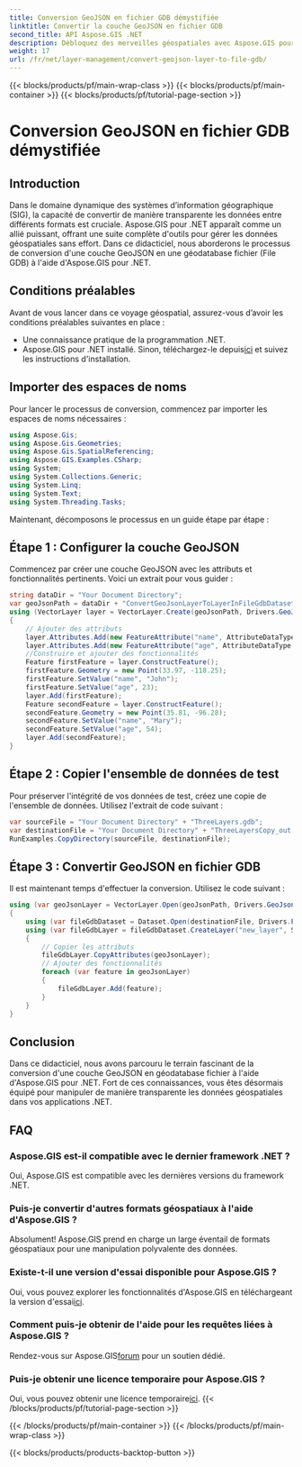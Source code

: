 ```yaml
---
title: Conversion GeoJSON en fichier GDB démystifiée
linktitle: Convertir la couche GeoJSON en fichier GDB
second_title: API Aspose.GIS .NET
description: Débloquez des merveilles géospatiales avec Aspose.GIS pour .NET ! Convertissez sans effort les couches GeoJSON en géodatabases fichier. Essayez-le maintenant! #Aspose #SIG
weight: 17
url: /fr/net/layer-management/convert-geojson-layer-to-file-gdb/
---
```


{{< blocks/products/pf/main-wrap-class >}}
{{< blocks/products/pf/main-container >}}
{{< blocks/products/pf/tutorial-page-section >}}

# Conversion GeoJSON en fichier GDB démystifiée

## Introduction
Dans le domaine dynamique des systèmes d’information géographique (SIG), la capacité de convertir de manière transparente les données entre différents formats est cruciale. Aspose.GIS pour .NET apparaît comme un allié puissant, offrant une suite complète d'outils pour gérer les données géospatiales sans effort. Dans ce didacticiel, nous aborderons le processus de conversion d'une couche GeoJSON en une géodatabase fichier (File GDB) à l'aide d'Aspose.GIS pour .NET.
## Conditions préalables
Avant de vous lancer dans ce voyage géospatial, assurez-vous d’avoir les conditions préalables suivantes en place :
- Une connaissance pratique de la programmation .NET.
-  Aspose.GIS pour .NET installé. Sinon, téléchargez-le depuis[ici](https://releases.aspose.com/gis/net/) et suivez les instructions d'installation.
## Importer des espaces de noms
Pour lancer le processus de conversion, commencez par importer les espaces de noms nécessaires :
```csharp
using Aspose.Gis;
using Aspose.Gis.Geometries;
using Aspose.Gis.SpatialReferencing;
using Aspose.GIS.Examples.CSharp;
using System;
using System.Collections.Generic;
using System.Linq;
using System.Text;
using System.Threading.Tasks;
```
Maintenant, décomposons le processus en un guide étape par étape :
## Étape 1 : Configurer la couche GeoJSON
Commencez par créer une couche GeoJSON avec les attributs et fonctionnalités pertinents. Voici un extrait pour vous guider :
```csharp
string dataDir = "Your Document Directory";
var geoJsonPath = dataDir + "ConvertGeoJsonLayerToLayerInFileGdbDataset_out.json";
using (VectorLayer layer = VectorLayer.Create(geoJsonPath, Drivers.GeoJson))
{
    // Ajouter des attributs
    layer.Attributes.Add(new FeatureAttribute("name", AttributeDataType.String));
    layer.Attributes.Add(new FeatureAttribute("age", AttributeDataType.Integer));
    //Construire et ajouter des fonctionnalités
    Feature firstFeature = layer.ConstructFeature();
    firstFeature.Geometry = new Point(33.97, -118.25);
    firstFeature.SetValue("name", "John");
    firstFeature.SetValue("age", 23);
    layer.Add(firstFeature);
    Feature secondFeature = layer.ConstructFeature();
    secondFeature.Geometry = new Point(35.81, -96.28);
    secondFeature.SetValue("name", "Mary");
    secondFeature.SetValue("age", 54);
    layer.Add(secondFeature);
}
```
## Étape 2 : Copier l'ensemble de données de test
Pour préserver l'intégrité de vos données de test, créez une copie de l'ensemble de données. Utilisez l'extrait de code suivant :
```csharp
var sourceFile = "Your Document Directory" + "ThreeLayers.gdb";
var destinationFile = "Your Document Directory" + "ThreeLayersCopy_out.gdb";
RunExamples.CopyDirectory(sourceFile, destinationFile);
```
## Étape 3 : Convertir GeoJSON en fichier GDB
Il est maintenant temps d'effectuer la conversion. Utilisez le code suivant :
```csharp
using (var geoJsonLayer = VectorLayer.Open(geoJsonPath, Drivers.GeoJson))
{
    using (var fileGdbDataset = Dataset.Open(destinationFile, Drivers.FileGdb))
    using (var fileGdbLayer = fileGdbDataset.CreateLayer("new_layer", SpatialReferenceSystem.Wgs84))
    {
        // Copier les attributs
        fileGdbLayer.CopyAttributes(geoJsonLayer);
        // Ajouter des fonctionnalités
        foreach (var feature in geoJsonLayer)
        {
            fileGdbLayer.Add(feature);
        }
    }
}
```
## Conclusion
Dans ce didacticiel, nous avons parcouru le terrain fascinant de la conversion d'une couche GeoJSON en géodatabase fichier à l'aide d'Aspose.GIS pour .NET. Fort de ces connaissances, vous êtes désormais équipé pour manipuler de manière transparente les données géospatiales dans vos applications .NET.
## FAQ
### Aspose.GIS est-il compatible avec le dernier framework .NET ?
Oui, Aspose.GIS est compatible avec les dernières versions du framework .NET.
### Puis-je convertir d'autres formats géospatiaux à l'aide d'Aspose.GIS ?
Absolument! Aspose.GIS prend en charge un large éventail de formats géospatiaux pour une manipulation polyvalente des données.
### Existe-t-il une version d'essai disponible pour Aspose.GIS ?
 Oui, vous pouvez explorer les fonctionnalités d'Aspose.GIS en téléchargeant la version d'essai[ici](https://releases.aspose.com/).
### Comment puis-je obtenir de l'aide pour les requêtes liées à Aspose.GIS ?
 Rendez-vous sur Aspose.GIS[forum](https://forum.aspose.com/c/gis/33) pour un soutien dédié.
### Puis-je obtenir une licence temporaire pour Aspose.GIS ?
 Oui, vous pouvez obtenir une licence temporaire[ici](https://purchase.aspose.com/temporary-license/).
{{< /blocks/products/pf/tutorial-page-section >}}

{{< /blocks/products/pf/main-container >}}
{{< /blocks/products/pf/main-wrap-class >}}

{{< blocks/products/products-backtop-button >}}
